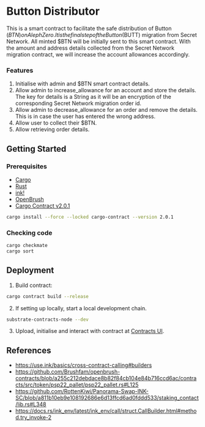 # Button Distributor

This is a smart contract to facilitate the safe distribution of Button ($BTN) on Aleph Zero. It is the final step of the Button ($BUTT) migration from Secret Network. All minted $BTN will be initially sent to this smart contract. With the amount and address details collected from the Secret Network migration contract, we will increase the account allowances accordingly.

### Features

1. Initialise with admin and $BTN smart contract details.
2. Allow admin to increase_allowance for an account and store the details. The key for details is a String as it will be an encryption of the corresponding Secret Network migration order id.
3. Allow admin to decrease_allowance for an order and remove the details. This is in case the user has entered the wrong address.
4. Allow user to collect their $BTN.
5. Allow retrieving order details.

## Getting Started
### Prerequisites

* [Cargo](https://doc.rust-lang.org/cargo/)
* [Rust](https://www.rust-lang.org/)
* [ink!](https://use.ink/)
* [OpenBrush](https://openbrush.io/)
* [Cargo Contract v2.0.1](https://github.com/paritytech/cargo-contract)
```zsh
cargo install --force --locked cargo-contract --version 2.0.1
```

### Checking code

```zsh
cargo checkmate
cargo sort
```

## Deployment

1. Build contract:
```sh
cargo contract build --release
```
2. If setting up locally, start a local development chain.
```sh
substrate-contracts-node --dev
```
3. Upload, initialise and interact with contract at [Contracts UI](https://contracts-ui.substrate.io/).

## References

- https://use.ink/basics/cross-contract-calling#builders
- https://github.com/Brushfam/openbrush-contracts/blob/a255c212debdace8b82f84cb104e84b716ccd6ac/contracts/src/token/psp22_pallet/psp22_pallet.rs#L125
- https://github.com/RottenKiwi/Panorama-Swap-INK-SC/blob/a811b10eb9e108192686e6d13ffcd6ad0fddd533/staking_contact/lib.rs#L348
- https://docs.rs/ink_env/latest/ink_env/call/struct.CallBuilder.html#method.try_invoke-2

